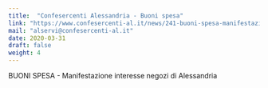 ```yaml
---
title:  "Confesercenti Alessandria - Buoni spesa"
link: "https://www.confesercenti-al.it/news/241-buoni-spesa-manifestazione-interesse-negozi-di-alessandria.html"
mail: "alservi@confesercenti-al.it"
date: 2020-03-31
draft: false
weight: 4
---
```


BUONI SPESA - Manifestazione interesse negozi di Alessandria
